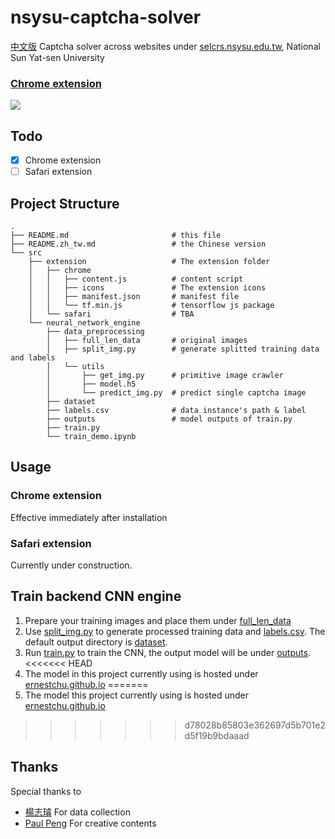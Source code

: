 # nsysu-captcha-solver
[中文版](README.zh_tw.md)
Captcha solver across websites under [selcrs.nsysu.edu.tw](https://selcrs.nsysu.edu.tw), National Sun Yat-sen University
### [Chrome extension](https://chrome.google.com/webstore/detail/%E8%BB%8A%E7%AE%A1%E6%9C%83%E9%82%84%E6%88%91%E9%8C%A2/naodomfadjejcbhdhnhpoffjjiljmnch?hl=en-US&authuser=0)
![](https://media.giphy.com/media/1rX8IEL6WCd7gne9cm/giphy.gif)

## Todo
- [X] Chrome extension
- [ ] Safari extension

## Project Structure
```shell
.
├── README.md                       # this file
├── README.zh_tw.md                 # the Chinese version
└── src                             
    ├── extension                   # The extension folder
    │   ├── chrome
    │   │   ├── content.js          # content script
    │   │   ├── icons               # The extension icons
    │   │   ├── manifest.json       # manifest file
    │   │   └── tf.min.js           # tensorflow js package
    │   └── safari                  # TBA
    └── neural_network_engine
        ├── data_preprocessing      
        │   ├── full_len_data       # original images
        │   ├── split_img.py        # generate splitted training data and labels
        │   └── utils
        │       ├── get_img.py      # primitive image crawler
        │       ├── model.h5        
        │       └── predict_img.py  # predict single captcha image
        ├── dataset
        ├── labels.csv              # data instance's path & label
        ├── outputs                 # model outputs of train.py
        ├── train.py
        └── train_demo.ipynb
```
## Usage
### Chrome extension
Effective immediately after installation
### Safari extension
Currently under construction.

## Train backend CNN engine
1. Prepare your training images and place them under [full_len_data](src/neural_network_engine/data_preprocessing/full_len_data)
2. Use [split_img.py](src/neural_network_engine/data_preprocessing/split_img.py) to generate processed training data and [labels.csv](src/neural_network_engine/labels.csv). The default output directory is [dataset](src/neural_network_engine/dataset).
3. Run [train.py](src/neural_network_engine/train.py) to train the CNN, the output model will be under [outputs](src/neural_network_engine/outputs).
<<<<<<< HEAD
4. The model in this project currently using is hosted under [ernestchu.github.io](https://ernestchu.github.io/files/nsysu-captcha-solver/model_tfjs/model.json)
=======
4. The model this project currently using is hosted under [ernestchu.github.io](https://ernestchu.github.io/nsysu-captcha-solver/assets/model_tfjs/model.json)
>>>>>>> d78028b85803e362697d5b701e2d5f19b9bdaaad

## Thanks
Special thanks to
- [楊志璿](https://github.com/25077667) For data collection
- [Paul Peng]() For creative contents
